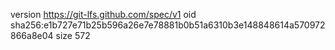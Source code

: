 version https://git-lfs.github.com/spec/v1
oid sha256:e1b727e71b25b596a26e7e78881b0b51a6310b3e148848614a570972866a8e04
size 572
